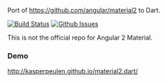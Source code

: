 Port of https://github.com/angular/material2 to Dart.

<a href="https://travis-ci.org/kasperpeulen/material2.dart"><img src="https://travis-ci.org/kasperpeulen/material2.dart.svg?branch=master" alt="Build Status" /></a>
<a href="https://github.com/kasperpeulen/material2.dart/issues"><img src="https://img.shields.io/github/issues/kasperpeulen/material2.dart.svg" alt="Github Issues" /></a>

This is not the official repo for Angular 2 Material.

### Demo

http://kasperpeulen.github.io/material2.dart/
